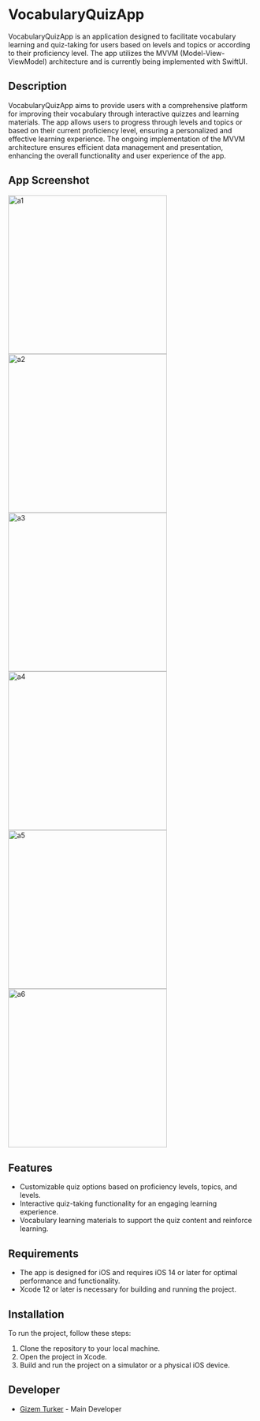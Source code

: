 # VocabularyQuizApp

VocabularyQuizApp is an application designed to facilitate vocabulary learning and quiz-taking for users based on levels and topics or according to their proficiency level. The app utilizes the MVVM (Model-View-ViewModel) architecture and is currently being implemented with SwiftUI.

## Description

VocabularyQuizApp aims to provide users with a comprehensive platform for improving their vocabulary through interactive quizzes and learning materials. The app allows users to progress through levels and topics or based on their current proficiency level, ensuring a personalized and effective learning experience. The ongoing implementation of the MVVM architecture ensures efficient data management and presentation, enhancing the overall functionality and user experience of the app.



## App Screenshot

<div class="image-container">
<img width="322" alt="a1" src="https://github.com/gizemturker/swiftui-notes/assets/17044304/e6c3bc40-da88-487a-aa2d-cbc9828eb939">
<img width="322" alt="a2" src="https://github.com/gizemturker/swiftui-notes/assets/17044304/46e7317e-4c5f-4c08-9d62-0980bebf279f">
<img width="322" alt="a3" src="https://github.com/gizemturker/swiftui-notes/assets/17044304/6538c2b1-9b22-420e-9dd8-551471e67541">
<img width="322" alt="a4" src="https://github.com/gizemturker/swiftui-notes/assets/17044304/ba2f4574-d811-4329-86a8-2285380c9800">
<img width="322" alt="a5" src="https://github.com/gizemturker/swiftui-notes/assets/17044304/090a62bd-8898-4d0f-a3f0-ac4dd7ddde63">
<img width="322" alt="a6" src="https://github.com/gizemturker/swiftui-notes/assets/17044304/dce1eb54-4a4c-4674-9024-e14bb2192946">

</div>

## Features

- Customizable quiz options based on proficiency levels, topics, and levels.
- Interactive quiz-taking functionality for an engaging learning experience.
- Vocabulary learning materials to support the quiz content and reinforce learning.

## Requirements

- The app is designed for iOS and requires iOS 14 or later for optimal performance and functionality.
- Xcode 12 or later is necessary for building and running the project.

## Installation

To run the project, follow these steps:

1. Clone the repository to your local machine.
2. Open the project in Xcode.
3. Build and run the project on a simulator or a physical iOS device.

## Developer

- [Gizem Turker](https://github.com/gizemturker) - Main Developer

